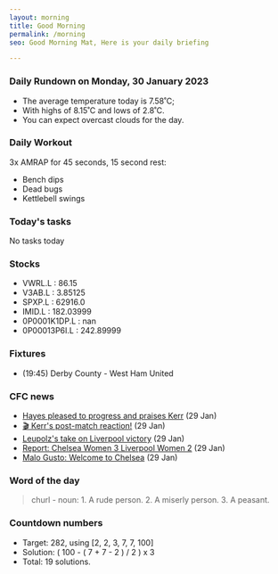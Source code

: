```yaml
---
layout: morning
title: Good Morning
permalink: /morning
seo: Good Morning Mat, Here is your daily briefing

---
```


<!-- weather_marker starts -->
### Daily Rundown on Monday, 30 January 2023

- The average temperature today is 7.58˚C;
- With highs of 8.15˚C and lows of 2.8˚C.
- You can expect overcast clouds for the day.

<!-- weather_marker ends -->

### Daily Workout
<!-- workout_marker starts -->
3x AMRAP for 45 seconds, 15 second rest:

- Bench dips
- Dead bugs
- Kettlebell swings

<!-- workout_marker ends -->

### Today's tasks
<!-- task_marker starts -->
No tasks today
<!-- task_marker ends -->

### Stocks

<!-- stocks_marker starts -->

- VWRL.L : 86.15
- V3AB.L : 3.85125
- SPXP.L : 62916.0
- IMID.L : 182.03999
- 0P0001K1DP.L : nan
- 0P00013P6I.L : 242.89999

<!-- stocks_marker ends -->

### Fixtures

<!-- sports_marker starts -->

<ul>
<li>(19:45) Derby County - West Ham United</li>
</ul>

<!-- sports_marker ends -->

### CFC news

<!-- cfc_marker starts -->
- [Hayes pleased to progress and praises Kerr](https://chelseafc.com/en/news/article/hayes-pleased-to-progress-and-praises-kerr) (29 Jan)
- [🎬 Kerr's post-match reaction!](https://chelseafc.com/en/video/sam-kerr-post-match-reaction) (29 Jan)
- [Leupolz's take on Liverpool victory](https://chelseafc.com/en/video/melanie-leupolzs-take-on-liverpool-victory) (29 Jan)
- [Report: Chelsea Women 3 Liverpool Women 2](https://chelseafc.com/en/news/article/report-chelsea-women-3-liverpool-women-2) (29 Jan)
- [Malo Gusto: Welcome to Chelsea](https://chelseafc.com/en/video/malo-gusto-welcome-to-chelsea) (29 Jan)

<!-- cfc_marker ends -->

### Word of the day
<!-- word_marker starts -->

 > churl - noun: 1. A rude person. 2. A miserly person. 3. A peasant.

<!-- word_marker ends -->

### Countdown numbers
<!-- game_marker starts -->

- Target: 282, using [2, 2, 3, 7, 7, 100]
- Solution: ( 100 - ( 7 + 7 - 2 ) / 2 ) x 3
- Total: 19 solutions.

<!-- game_marker ends -->
